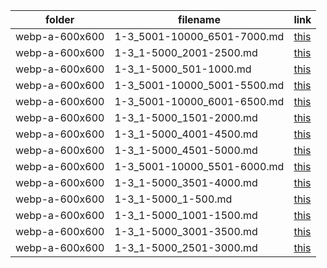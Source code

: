 | folder | filename | link |
|--------|----------|------|
|webp-a-600x600|1-3_5001-10000_6501-7000.md|[this](https://github.com/dbchord/cdn/blob/master/_/webp-a-600x600/1-3_5001-10000_6501-7000.md)|
|webp-a-600x600|1-3_1-5000_2001-2500.md|[this](https://github.com/dbchord/cdn/blob/master/_/webp-a-600x600/1-3_1-5000_2001-2500.md)|
|webp-a-600x600|1-3_1-5000_501-1000.md|[this](https://github.com/dbchord/cdn/blob/master/_/webp-a-600x600/1-3_1-5000_501-1000.md)|
|webp-a-600x600|1-3_5001-10000_5001-5500.md|[this](https://github.com/dbchord/cdn/blob/master/_/webp-a-600x600/1-3_5001-10000_5001-5500.md)|
|webp-a-600x600|1-3_5001-10000_6001-6500.md|[this](https://github.com/dbchord/cdn/blob/master/_/webp-a-600x600/1-3_5001-10000_6001-6500.md)|
|webp-a-600x600|1-3_1-5000_1501-2000.md|[this](https://github.com/dbchord/cdn/blob/master/_/webp-a-600x600/1-3_1-5000_1501-2000.md)|
|webp-a-600x600|1-3_1-5000_4001-4500.md|[this](https://github.com/dbchord/cdn/blob/master/_/webp-a-600x600/1-3_1-5000_4001-4500.md)|
|webp-a-600x600|1-3_1-5000_4501-5000.md|[this](https://github.com/dbchord/cdn/blob/master/_/webp-a-600x600/1-3_1-5000_4501-5000.md)|
|webp-a-600x600|1-3_5001-10000_5501-6000.md|[this](https://github.com/dbchord/cdn/blob/master/_/webp-a-600x600/1-3_5001-10000_5501-6000.md)|
|webp-a-600x600|1-3_1-5000_3501-4000.md|[this](https://github.com/dbchord/cdn/blob/master/_/webp-a-600x600/1-3_1-5000_3501-4000.md)|
|webp-a-600x600|1-3_1-5000_1-500.md|[this](https://github.com/dbchord/cdn/blob/master/_/webp-a-600x600/1-3_1-5000_1-500.md)|
|webp-a-600x600|1-3_1-5000_1001-1500.md|[this](https://github.com/dbchord/cdn/blob/master/_/webp-a-600x600/1-3_1-5000_1001-1500.md)|
|webp-a-600x600|1-3_1-5000_3001-3500.md|[this](https://github.com/dbchord/cdn/blob/master/_/webp-a-600x600/1-3_1-5000_3001-3500.md)|
|webp-a-600x600|1-3_1-5000_2501-3000.md|[this](https://github.com/dbchord/cdn/blob/master/_/webp-a-600x600/1-3_1-5000_2501-3000.md)|
